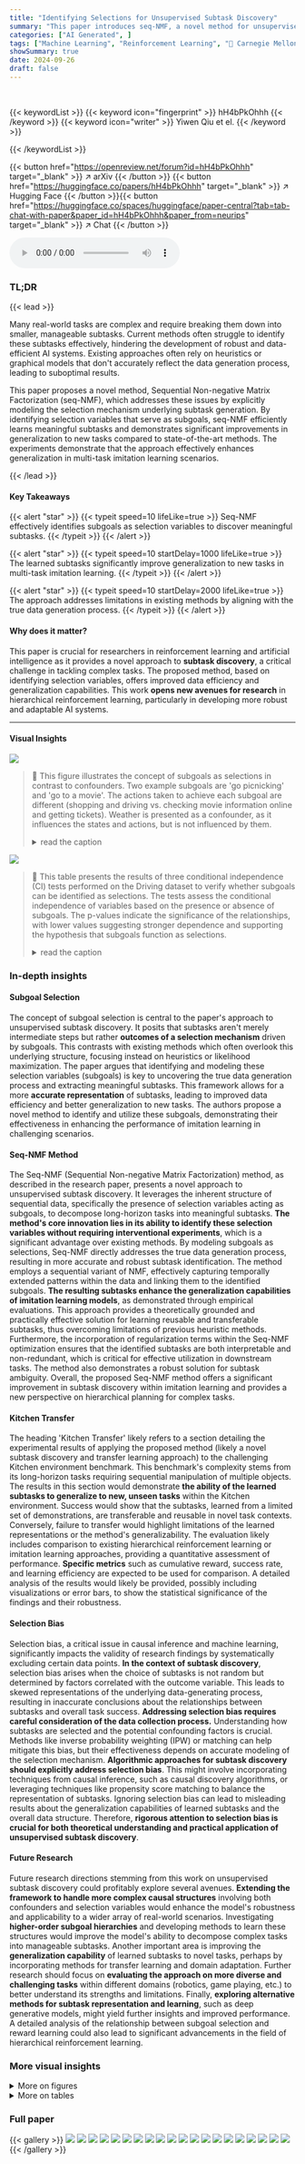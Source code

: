 ```yaml
---
title: "Identifying Selections for Unsupervised Subtask Discovery"
summary: "This paper introduces seq-NMF, a novel method for unsupervised subtask discovery in reinforcement learning that leverages selection variables to enhance generalization and data efficiency."
categories: ["AI Generated", ]
tags: ["Machine Learning", "Reinforcement Learning", "🏢 Carnegie Mellon University",]
showSummary: true
date: 2024-09-26
draft: false
---
```


<br>

{{< keywordList >}}
{{< keyword icon="fingerprint" >}} hH4bPkOhhh {{< /keyword >}}
{{< keyword icon="writer" >}} Yiwen Qiu et el. {{< /keyword >}}
 
{{< /keywordList >}}

{{< button href="https://openreview.net/forum?id=hH4bPkOhhh" target="_blank" >}}
↗ arXiv
{{< /button >}}
{{< button href="https://huggingface.co/papers/hH4bPkOhhh" target="_blank" >}}
↗ Hugging Face
{{< /button >}}{{< button href="https://huggingface.co/spaces/huggingface/paper-central?tab=tab-chat-with-paper&paper_id=hH4bPkOhhh&paper_from=neurips" target="_blank" >}}
↗ Chat
{{< /button >}}




<audio controls>
    <source src="https://ai-paper-reviewer.com/hH4bPkOhhh/podcast.wav" type="audio/wav">
    Your browser does not support the audio element.
</audio>


### TL;DR


{{< lead >}}

Many real-world tasks are complex and require breaking them down into smaller, manageable subtasks.  Current methods often struggle to identify these subtasks effectively, hindering the development of robust and data-efficient AI systems.  Existing approaches often rely on heuristics or graphical models that don't accurately reflect the data generation process, leading to suboptimal results. 

This paper proposes a novel method, Sequential Non-negative Matrix Factorization (seq-NMF), which addresses these issues by explicitly modeling the selection mechanism underlying subtask generation.  By identifying selection variables that serve as subgoals, seq-NMF efficiently learns meaningful subtasks and demonstrates significant improvements in generalization to new tasks compared to state-of-the-art methods.  The experiments demonstrate that the approach effectively enhances generalization in multi-task imitation learning scenarios.

{{< /lead >}}


#### Key Takeaways

{{< alert "star" >}}
{{< typeit speed=10 lifeLike=true >}} Seq-NMF effectively identifies subgoals as selection variables to discover meaningful subtasks. {{< /typeit >}}
{{< /alert >}}

{{< alert "star" >}}
{{< typeit speed=10 startDelay=1000 lifeLike=true >}} The learned subtasks significantly improve generalization to new tasks in multi-task imitation learning. {{< /typeit >}}
{{< /alert >}}

{{< alert "star" >}}
{{< typeit speed=10 startDelay=2000 lifeLike=true >}} The approach addresses limitations in existing methods by aligning with the true data generation process. {{< /typeit >}}
{{< /alert >}}

#### Why does it matter?
This paper is crucial for researchers in reinforcement learning and artificial intelligence as it provides a novel approach to **subtask discovery**, a critical challenge in tackling complex tasks.  The proposed method, based on identifying selection variables, offers improved data efficiency and generalization capabilities. This work **opens new avenues for research** in hierarchical reinforcement learning, particularly in developing more robust and adaptable AI systems.

------
#### Visual Insights



![](https://ai-paper-reviewer.com/hH4bPkOhhh/figures_1_1.jpg)

> 🔼 This figure illustrates the concept of subgoals as selections in contrast to confounders.  Two example subgoals are 'go picnicking' and 'go to a movie'.  The actions taken to achieve each subgoal are different (shopping and driving vs. checking movie information online and getting tickets).  Weather is presented as a confounder, as it influences the states and actions, but is not influenced by them.
> <details>
> <summary>read the caption</summary>
> Figure 1: Example of subgoals as selections. One subgoal is to 'go picnicking', another subgoal is to 'go to a movie'. In order to 'go picnicking', you need to go shopping first and then drive to the park; in order to 'go to a movie', you need to check the movie information online first and then get the tickets. The actions caused us to accomplish the subtasks, and we essentially select the actions based on (conditioned on) the subgoals we want to achieve. On the contrary, weather is a confounder of the states and actions: changing our actions would not influence the weather, but actions influence whether we can achieve the subgoals.
> </details>





![](https://ai-paper-reviewer.com/hH4bPkOhhh/tables_7_1.jpg)

> 🔼 This table presents the results of three conditional independence (CI) tests performed on the Driving dataset to verify whether subgoals can be identified as selections.  The tests assess the conditional independence of variables based on the presence or absence of subgoals. The p-values indicate the significance of the relationships, with lower values suggesting stronger dependence and supporting the hypothesis that subgoals function as selections.
> <details>
> <summary>read the caption</summary>
> Table 1: P-values for CI tests in Driving.
> </details>





### In-depth insights


#### Subgoal Selection
The concept of subgoal selection is central to the paper's approach to unsupervised subtask discovery.  It posits that subtasks aren't merely intermediate steps but rather **outcomes of a selection mechanism** driven by subgoals.  This contrasts with existing methods which often overlook this underlying structure, focusing instead on heuristics or likelihood maximization. The paper argues that identifying and modeling these selection variables (subgoals) is key to uncovering the true data generation process and extracting meaningful subtasks.  This framework allows for a more **accurate representation** of subtasks, leading to improved data efficiency and better generalization to new tasks.  The authors propose a novel method to identify and utilize these subgoals, demonstrating their effectiveness in enhancing the performance of imitation learning in challenging scenarios.

#### Seq-NMF Method
The Seq-NMF (Sequential Non-negative Matrix Factorization) method, as described in the research paper, presents a novel approach to unsupervised subtask discovery.  It leverages the inherent structure of sequential data, specifically the presence of selection variables acting as subgoals, to decompose long-horizon tasks into meaningful subtasks. **The method's core innovation lies in its ability to identify these selection variables without requiring interventional experiments**, which is a significant advantage over existing methods. By modeling subgoals as selections, Seq-NMF directly addresses the true data generation process, resulting in more accurate and robust subtask identification.  The method employs a sequential variant of NMF, effectively capturing temporally extended patterns within the data and linking them to the identified subgoals.  **The resulting subtasks enhance the generalization capabilities of imitation learning models**, as demonstrated through empirical evaluations.  This approach provides a theoretically grounded and practically effective solution for learning reusable and transferable subtasks, thus overcoming limitations of previous heuristic methods.  Furthermore, the incorporation of regularization terms within the Seq-NMF optimization ensures that the identified subtasks are both interpretable and non-redundant, which is critical for effective utilization in downstream tasks.  The method also demonstrates a robust solution for subtask ambiguity. Overall, the proposed Seq-NMF method offers a significant improvement in subtask discovery within imitation learning and provides a new perspective on hierarchical planning for complex tasks.

#### Kitchen Transfer
The heading 'Kitchen Transfer' likely refers to a section detailing the experimental results of applying the proposed method (likely a novel subtask discovery and transfer learning approach) to the challenging Kitchen environment benchmark.  This benchmark's complexity stems from its long-horizon tasks requiring sequential manipulation of multiple objects.  The results in this section would demonstrate **the ability of the learned subtasks to generalize to new, unseen tasks** within the Kitchen environment.  Success would show that the subtasks, learned from a limited set of demonstrations, are transferable and reusable in novel task contexts.  Conversely, failure to transfer would highlight limitations of the learned representations or the method's generalizability.  The evaluation likely includes comparison to existing hierarchical reinforcement learning or imitation learning approaches, providing a quantitative assessment of performance.  **Specific metrics** such as cumulative reward, success rate, and learning efficiency are expected to be used for comparison. A detailed analysis of the results would likely be provided, possibly including visualizations or error bars, to show the statistical significance of the findings and their robustness.

#### Selection Bias
Selection bias, a critical issue in causal inference and machine learning, significantly impacts the validity of research findings by systematically excluding certain data points.  **In the context of subtask discovery**, selection bias arises when the choice of subtasks is not random but determined by factors correlated with the outcome variable. This leads to skewed representations of the underlying data-generating process, resulting in inaccurate conclusions about the relationships between subtasks and overall task success.  **Addressing selection bias requires careful consideration of the data collection process.**  Understanding how subtasks are selected and the potential confounding factors is crucial. Methods like inverse probability weighting (IPW) or matching can help mitigate this bias, but their effectiveness depends on accurate modeling of the selection mechanism.  **Algorithmic approaches for subtask discovery should explicitly address selection bias**. This might involve incorporating techniques from causal inference, such as causal discovery algorithms, or leveraging techniques like propensity score matching to balance the representation of subtasks. Ignoring selection bias can lead to misleading results about the generalization capabilities of learned subtasks and the overall data structure.  Therefore, **rigorous attention to selection bias is crucial for both theoretical understanding and practical application of unsupervised subtask discovery**. 

#### Future Research
Future research directions stemming from this work on unsupervised subtask discovery could profitably explore several avenues.  **Extending the framework to handle more complex causal structures** involving both confounders and selection variables would enhance the model's robustness and applicability to a wider array of real-world scenarios. Investigating **higher-order subgoal hierarchies** and developing methods to learn these structures would improve the model's ability to decompose complex tasks into manageable subtasks.  Another important area is improving the **generalization capability** of learned subtasks to novel tasks, perhaps by incorporating methods for transfer learning and domain adaptation.  Further research should focus on **evaluating the approach on more diverse and challenging tasks** within different domains (robotics, game playing, etc.) to better understand its strengths and limitations. Finally,  **exploring alternative methods for subtask representation and learning**, such as deep generative models, might yield further insights and improved performance.  A detailed analysis of the relationship between subgoal selection and reward learning could also lead to significant advancements in the field of hierarchical reinforcement learning.


### More visual insights

<details>
<summary>More on figures
</summary>


![](https://ai-paper-reviewer.com/hH4bPkOhhh/figures_3_1.jpg)

> 🔼 This figure illustrates three different causal relationships between states (s), actions (a), and a third variable (c, g, or m), representing confounders, selections, and intermediates, respectively.  The solid arrows represent the transition function, consistent across tasks. Dashed arrows show relationships between time steps.  The figure is crucial for understanding how to distinguish between a selection variable (representing subgoals) and other variables to identify subtasks accurately.
> <details>
> <summary>read the caption</summary>
> Figure 2: Three kinds of dependency patterns of DAGs that we aim to distinguish. Structure (1) models the confounder case St← Ctat, structure (2) models the selection case st → gt ← at, and structure (3) models the mediator case stmt → at. In all three scenarios, the solid black arrows (→) indicate the transition function that is invariant across different tasks. The dashed arrows (→) indicate dependencies between nodes dt and dt+1. We take them to be direct adjacencies in the main paper, and for potentially higher-order dependencies, we refer to Appx. B.4.
> </details>



![](https://ai-paper-reviewer.com/hH4bPkOhhh/figures_5_1.jpg)

> 🔼 This figure illustrates the causal model for expert trajectories and its matrix factorization representation using seq-NMF.  (a) shows a causal graph where states (s), actions (a), and subgoals (g) influence each other. (b) presents the seq-NMF abstraction of this model, representing the data as a matrix X and decomposing it into a feature pattern matrix O (subtasks) and a binary coefficient matrix H (subgoal selections).  Seq-NMF learns both the subtask patterns and their selection indicators to represent the expert demonstrations.
> <details>
> <summary>read the caption</summary>
> Figure 3: Figure (a) is the causal model for expert trajectories, which is further abstracted as the matrices in Figure (b), which can be learned by a seq-NMF algorithm. In both figures, data matrix X is the aggregated {st; at}t=1, and H ∈ {0,1}J×T represents the binary subgoal matrix.
> </details>



![](https://ai-paper-reviewer.com/hH4bPkOhhh/figures_5_2.jpg)

> 🔼 This figure illustrates the causal model for expert trajectories and its matrix factorization using seq-NMF.  Figure (a) shows a causal graph representing the generation of expert trajectories, where states (st), actions (at), and subgoals (gt) are depicted as nodes and their relationships as directed edges. Figure (b) provides a simplified representation using matrices:  X represents the aggregated state-action pairs, and H is a binary matrix indicating the presence or absence of subgoals for each subtask. The seq-NMF algorithm learns these matrices to identify subtasks from the data.
> <details>
> <summary>read the caption</summary>
> Figure 3: Figure (a) is the causal model for expert trajectories, which is further abstracted as the matrices in Figure (b), which can be learned by a seq-NMF algorithm. In both figures, data matrix X is the aggregated {st; at}t=1, and H ∈ {0,1}J×T represents the binary subgoal matrix.
> </details>



![](https://ai-paper-reviewer.com/hH4bPkOhhh/figures_7_1.jpg)

> 🔼 This figure shows two different patterns used in the synthetic Color dataset.  Color-3 has three colors (red, yellow, blue) each repeated three times, and Color-10 has two patterns: (3 red, 3 yellow, 4 blue) and (3 blue, 3 yellow, 4 red), each with 10 steps. These patterns are used to evaluate the causal inference methods. The figure illustrates the repeating nature of the color patterns and serves to visually represent the data structure used in the experiment.
> <details>
> <summary>read the caption</summary>
> Figure 4: Patterns in Color-3 and -10.
> </details>



![](https://ai-paper-reviewer.com/hH4bPkOhhh/figures_7_2.jpg)

> 🔼 This figure shows two different driving tasks in a simulated environment.  Both tasks start with two cars positioned at the left end of a track, but one car faces upwards while the other faces downwards. The first task requires the car to follow a yellow path to the right end of the track. The second task instructs the car to navigate a blue path to the same destination.  Each task involves different routes and navigation challenges, highlighting the complexity and variety in the driving scenarios used for evaluating the proposed method.
> <details>
> <summary>read the caption</summary>
> Figure 5: Two tasks in Driving environment.
> </details>



![](https://ai-paper-reviewer.com/hH4bPkOhhh/figures_7_3.jpg)

> 🔼 This figure displays the results of applying the sequential non-negative matrix factorization (seq-NMF) method to the Color-10 dataset.  The y-axis represents the dominance of each subtask in explaining the whole sequence. The x-axis represents the time steps. The graph shows five different colored lines representing the five subtasks identified by the algorithm. The dominance of each subtask varies over time, indicating how much each subtask contributes to the overall sequence at different points.  The plot visually demonstrates the algorithm's ability to partition the trajectory into meaningful subtasks.
> <details>
> <summary>read the caption</summary>
> Figure 14: seq-NMF result on Color-10. The dominance of each subtask in explaining 10 sequences.
> </details>



![](https://ai-paper-reviewer.com/hH4bPkOhhh/figures_8_1.jpg)

> 🔼 This figure shows the Kitchen environment used in the experiments. It is a simulated kitchen setting with a robot arm, microwave, stove, sink, and cabinets. The robot arm is the agent that performs the tasks in the environment. The environment is used to test the ability of the learned subtasks to generalize to new tasks. 
> <details>
> <summary>read the caption</summary>
> Figure 7: Kitchen environment
> </details>



![](https://ai-paper-reviewer.com/hH4bPkOhhh/figures_8_2.jpg)

> 🔼 The figure shows the results of four different imitation learning methods on two new tasks in the Kitchen environment. The x-axis represents the total number of training steps, while the y-axis represents the accumulated return. The four methods are Ours, DI-GAIL, H-AIRL, and Option-GAIL. Each method is represented by a line and shaded area, which represents the mean and standard deviation across five independent runs. The figure demonstrates that the proposed method outperforms the baselines in terms of both efficiency and performance on solving the new tasks. In particular, the proposed method can effectively transfer the knowledge learned from the demonstrations to the new tasks and quickly adapts to the tasks with different compositions of subtasks.
> <details>
> <summary>read the caption</summary>
> Figure 8: Results for solving new tasks in the Kitchen environment w.r.t. training steps.
> </details>



![](https://ai-paper-reviewer.com/hH4bPkOhhh/figures_8_3.jpg)

> 🔼 This figure shows the results of applying different imitation learning methods to solve new tasks in the Kitchen environment. The x-axis represents the total number of training steps, and the y-axis represents the episodic accumulated reward.  The graph displays the performance of four methods: 'Ours', 'DI-GAIL', 'H-AIRL', and 'Option-GAIL'.  The shaded area around each line represents the standard deviation across multiple training runs. The results indicate how quickly each method adapts to new tasks with different compositions of subtasks.
> <details>
> <summary>read the caption</summary>
> Figure 8: Results for solving new tasks in the Kitchen environment w.r.t. training steps.
> </details>



![](https://ai-paper-reviewer.com/hH4bPkOhhh/figures_13_1.jpg)

> 🔼 Figure 3 shows two representations of the causal model for expert trajectories.  (a) is a graphical representation showing the causal relationships between states (st), actions (at), and subgoals (gt).  Dashed arrows indicate the temporal dependence between timesteps. (b) provides a more abstract, matrix representation of the same causal model. Here, data matrix X represents the combined states and actions across time, while matrix H (a binary matrix) indicates whether a particular subgoal is active at each time step. This matrix factorization simplifies the learning process.
> <details>
> <summary>read the caption</summary>
> Figure 3: Figure (a) is the causal model for expert trajectories, which is further abstracted as the matrices in Figure (b), which can be learned by a seq-NMF algorithm. In both figures, data matrix X is the aggregated {st; at}t=1, and H ∈ {0,1}J×T represents the binary subgoal matrix.
> </details>



![](https://ai-paper-reviewer.com/hH4bPkOhhh/figures_15_1.jpg)

> 🔼 This figure presents a graphical model illustrating the data generation process. It relaxes the assumptions made in Figure 2 by allowing for the co-existence of confounders (c), selections (g), and mediators (m) at each time step.  Additionally, it incorporates higher-order structures, denoted by Uc (higher-order confounders) and Ug (higher-order selections). These higher-order structures influence the relationships between the variables at each time step, creating more complex dependencies.  The figure shows how these higher-order variables affect the relationships between states (s), actions (a), and subgoals (g).
> <details>
> <summary>read the caption</summary>
> Figure 11: Graphical model with relaxed assumptions. (1) We allow the co-existance of gt and ct (similarly for gt and mt). (2) We also assume there are potential higher-order underlying confounders Uc in the data that create the dependencies between ct and ct+1, and underlying selections Us in the data that create the dependencies between gt and ct+1.
> </details>



![](https://ai-paper-reviewer.com/hH4bPkOhhh/figures_18_1.jpg)

> 🔼 This figure presents the results of applying seq-NMF on the Kitchen dataset for new tasks. It visualizes the learned binary indicator matrix H (subgoals) and the subtask patterns O.  The matrix in the middle is the convolutional product of O and H, representing the trajectory matrix X. Different subtask patterns are shown using different colors. For each subfigure, the dominance of each subtask in explaining the whole sequence is shown.  The figure helps to demonstrate the effectiveness of seq-NMF in recovering selections and discovering subtasks in a complex real-world scenario.
> <details>
> <summary>read the caption</summary>
> Figure 13: Results on the Kitchen dataset on new tasks.
> </details>



![](https://ai-paper-reviewer.com/hH4bPkOhhh/figures_18_2.jpg)

> 🔼 This figure shows the results of applying seq-NMF to the Kitchen dataset.  The top section displays the learned binary indicator matrix H, representing the selection of subtasks. Each row corresponds to a different subgoal, and a value of 1 indicates the subgoal was selected at that timestep.  The bottom section shows the learned subtask patterns O, represented as a matrix. Each column corresponds to a distinct subtask pattern. The middle section shows the reconstruction of the data matrix X using the learned subtasks. This visualization demonstrates how the algorithm identifies and separates different subtask patterns within the kitchen dataset.
> <details>
> <summary>read the caption</summary>
> Figure 13: Results on the Kitchen dataset on new tasks.
> </details>



![](https://ai-paper-reviewer.com/hH4bPkOhhh/figures_18_3.jpg)

> 🔼 This figure displays the results of applying the sequential non-negative matrix factorization (seq-NMF) method to the Color-10 dataset.  The y-axis represents the dominance of each subtask in explaining the overall sequence, indicating how much each subtask contributes to the different parts of the sequence. The x-axis represents the time steps. The plot shows the dominance of two subtasks over the sequence, suggesting the identification of two main patterns within the dataset.
> <details>
> <summary>read the caption</summary>
> Figure 14: seq-NMF result on Color-10. The dominance of each subtask in explaining 10 sequences.
> </details>



![](https://ai-paper-reviewer.com/hH4bPkOhhh/figures_21_1.jpg)

> 🔼 This figure showcases two graphical models from existing literature (DI-GAIL and ComPILE).  Both models represent attempts to discover subtasks or options, but they differ in their approach to modeling the data and the subtasks. The key difference lies in whether or not they consider the true data generating process, which can lead to biased inference if not considered.  The figure highlights the importance of accurately modeling the data generation process for effective subtask discovery.
> <details>
> <summary>read the caption</summary>
> Figure 10: Two examples of the graphical models used in other literature.
> </details>



![](https://ai-paper-reviewer.com/hH4bPkOhhh/figures_22_1.jpg)

> 🔼 Figure 3 presents a graphical model representing expert trajectories (a) which is further abstracted into matrices (b) used in the seq-NMF algorithm.  (a) shows the causal relationships between states (s), actions (a), and subgoals (g) in an expert trajectory. These relationships are then represented in matrix form in (b). Matrix X represents the aggregated state-action pairs. The matrix H (binary) indicates the presence or absence of a subgoal for each subtask.
> <details>
> <summary>read the caption</summary>
> Figure 3: Figure (a) is the causal model for expert trajectories, which is further abstracted as the matrices in Figure (b), which can be learned by a seq-NMF algorithm. In both figures, data matrix X is the aggregated {st; at }f=1, and H ∈ {0,1}J×T represents the binary subgoal matrix.
> </details>



![](https://ai-paper-reviewer.com/hH4bPkOhhh/figures_22_2.jpg)

> 🔼 Figure 3 shows two perspectives of modeling expert trajectories.  (a) presents a causal model illustrating the relationships between states (st), actions (at), and subgoals (gt).  (b) provides an abstract representation of this model using matrices for seq-NMF processing.  Matrix X aggregates states and actions, while matrix H represents binary subgoal selections.  The figure highlights how the algorithm uses these matrices to learn behavior patterns and identify subgoals.
> <details>
> <summary>read the caption</summary>
> Figure 3: Figure (a) is the causal model for expert trajectories, which is further abstracted as the matrices in Figure (b), which can be learned by a seq-NMF algorithm. In both figures, data matrix X is the aggregated {st; at}t=1, and H ∈ {0,1}J×T represents the binary subgoal matrix.
> </details>



</details>




<details>
<summary>More on tables
</summary>


![](https://ai-paper-reviewer.com/hH4bPkOhhh/tables_17_1.jpg)
> 🔼 This table presents the p-values obtained from three conditional independence (CI) tests performed on the Driving dataset. These tests aim to verify the existence of selection variables (subgoals) in the data.  The tests assess the conditional independence between states (st) and actions (at) given the subgoal (gt), the conditional independence between the subgoal (gt) and the next action (at+1) given the next subgoal (gt+1), and the conditional independence between the next state (st+1) and the current subgoal (gt) given the current state (st) and action (at). The results from these tests support the hypothesis that subgoals function as selection variables.
> <details>
> <summary>read the caption</summary>
> Table 1: P-values for CI tests in Driving.
> </details>

![](https://ai-paper-reviewer.com/hH4bPkOhhh/tables_19_1.jpg)
> 🔼 This table presents the performance comparison of three different methods (VTA, LOVE, and the proposed method) on two datasets (Color-3 Simple and Color-3 Conditional) for subtask boundary detection.  The metrics used for comparison are precision, recall, and F1-score. The results show that the proposed method outperforms the other two methods, achieving near-perfect scores.
> <details>
> <summary>read the caption</summary>
> Table 3: Effect of our method on the Color-3 (Simple) and Color-3 (Conditional) datasets (5 seeds) in terms of the precision, recall and F1 score for recovering the correct boundaries of subtasks.
> </details>

![](https://ai-paper-reviewer.com/hH4bPkOhhh/tables_20_1.jpg)
> 🔼 This table lists the hyperparameters used in the seq-NMF algorithm for learning subtasks.  It specifies values for regularization strengths (λsim, λ1, λbin), the number of subtasks for each dataset (Color 3, Color 10, Driving, Kitchen), the maximum time delay in a subtask (L) for each dataset, the maximum number of iterations (maxIter), and the iteration at which to start minimizing the binary loss (start_bin_loss_iter).
> <details>
> <summary>read the caption</summary>
> Table 4: Hyperparameters in seq-NMF
> </details>

![](https://ai-paper-reviewer.com/hH4bPkOhhh/tables_20_2.jpg)
> 🔼 This table lists the hyperparameters used in the hierarchical imitation learning (IL) part of the experiments.  It shows settings for the policy network, the PPO (Proximal Policy Optimization) algorithm, and the discriminator in the Generative Adversarial Imitation Learning (GAIL) framework.  Specific hyperparameters include the number of samples per epoch, number of epochs, activation function, hidden layer dimensions, learning rate, and clipping parameters. These settings are crucial for fine-tuning the performance of the imitation learning model in transferring to new tasks.
> <details>
> <summary>read the caption</summary>
> Table 5: Hyperparameters in hierarchical IL
> </details>

</details>




### Full paper

{{< gallery >}}
<img src="https://ai-paper-reviewer.com/hH4bPkOhhh/1.png" class="grid-w50 md:grid-w33 xl:grid-w25" />
<img src="https://ai-paper-reviewer.com/hH4bPkOhhh/2.png" class="grid-w50 md:grid-w33 xl:grid-w25" />
<img src="https://ai-paper-reviewer.com/hH4bPkOhhh/3.png" class="grid-w50 md:grid-w33 xl:grid-w25" />
<img src="https://ai-paper-reviewer.com/hH4bPkOhhh/4.png" class="grid-w50 md:grid-w33 xl:grid-w25" />
<img src="https://ai-paper-reviewer.com/hH4bPkOhhh/5.png" class="grid-w50 md:grid-w33 xl:grid-w25" />
<img src="https://ai-paper-reviewer.com/hH4bPkOhhh/6.png" class="grid-w50 md:grid-w33 xl:grid-w25" />
<img src="https://ai-paper-reviewer.com/hH4bPkOhhh/7.png" class="grid-w50 md:grid-w33 xl:grid-w25" />
<img src="https://ai-paper-reviewer.com/hH4bPkOhhh/8.png" class="grid-w50 md:grid-w33 xl:grid-w25" />
<img src="https://ai-paper-reviewer.com/hH4bPkOhhh/9.png" class="grid-w50 md:grid-w33 xl:grid-w25" />
<img src="https://ai-paper-reviewer.com/hH4bPkOhhh/10.png" class="grid-w50 md:grid-w33 xl:grid-w25" />
<img src="https://ai-paper-reviewer.com/hH4bPkOhhh/11.png" class="grid-w50 md:grid-w33 xl:grid-w25" />
<img src="https://ai-paper-reviewer.com/hH4bPkOhhh/12.png" class="grid-w50 md:grid-w33 xl:grid-w25" />
<img src="https://ai-paper-reviewer.com/hH4bPkOhhh/13.png" class="grid-w50 md:grid-w33 xl:grid-w25" />
<img src="https://ai-paper-reviewer.com/hH4bPkOhhh/14.png" class="grid-w50 md:grid-w33 xl:grid-w25" />
<img src="https://ai-paper-reviewer.com/hH4bPkOhhh/15.png" class="grid-w50 md:grid-w33 xl:grid-w25" />
<img src="https://ai-paper-reviewer.com/hH4bPkOhhh/16.png" class="grid-w50 md:grid-w33 xl:grid-w25" />
<img src="https://ai-paper-reviewer.com/hH4bPkOhhh/17.png" class="grid-w50 md:grid-w33 xl:grid-w25" />
<img src="https://ai-paper-reviewer.com/hH4bPkOhhh/18.png" class="grid-w50 md:grid-w33 xl:grid-w25" />
<img src="https://ai-paper-reviewer.com/hH4bPkOhhh/19.png" class="grid-w50 md:grid-w33 xl:grid-w25" />
<img src="https://ai-paper-reviewer.com/hH4bPkOhhh/20.png" class="grid-w50 md:grid-w33 xl:grid-w25" />
{{< /gallery >}}